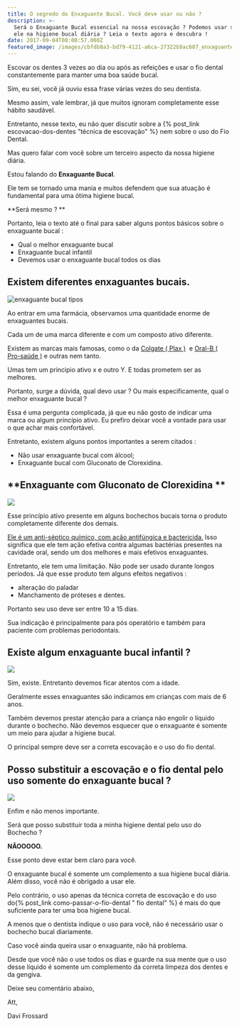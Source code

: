 ```yaml
---
title: O segredo do Enxaguante Bucal. Você deve usar ou não ?
description: >-
  Será o Enxaguante Bucal essencial na nossa escovação ? Podemos usar somente
  ele na higiene bucal diária ? Leia o texto agora e descubra !
date: 2017-09-04T08:00:57.000Z
featured_image: /images/cbfdb8a3-bd79-4121-a6ca-27322b9ac607_enxaguante-bucal-1.jpg
---
```

Escovar os dentes 3 vezes ao dia ou após as refeições e usar o fio dental constantemente para manter uma boa saúde bucal. 

Sim, eu sei, você já ouviu essa frase várias vezes do seu dentista. 

Mesmo assim, vale lembrar, já que muitos ignoram completamente esse hábito saudável. 

Entretanto, nesse texto, eu não quer discutir sobre a {% post_link escovacao-dos-dentes "técnica de escovação" %} nem sobre o uso do Fio Dental. 

Mas quero falar com você sobre um terceiro aspecto da nossa higiene diária. 

Estou falando do **Enxaguante Bucal**. 

Ele tem se tornado uma mania e muitos defendem que sua atuação é fundamental para uma ótima higiene bucal. 

**Será mesmo ? **

Portanto, leia o texto até o final para saber alguns pontos básicos sobre o enxaguante bucal :

* Qual o melhor enxaguante bucal
* Enxaguante bucal infantil
* Devemos usar o enxaguante bucal todos os dias

## **Existem diferentes enxaguantes bucais.**

![enxaguante bucal tipos](/images/98cb7df6-9b24-4659-8da5-72f68bbbe843_enxaguante-bucal.jpg) 

Ao entrar em uma farmácia, observamos uma quantidade enorme de enxaguantes bucais. 

Cada um de uma marca diferente e com um composto ativo diferente. 

Existem as marcas mais famosas, como o da [Colgate ( Plax )](http://www.colgateprofissional.com.br/produtos/Antisseptico-Bucal-Plax-Fresh-Mint/detalhes)  e [Oral-B ( Pro-saúde )](https://oralb.com.br/pt-br/produtos/antisseptico-bucal-oral-b-pro-saude) e outras nem tanto. 

Umas tem um principio ativo x e outro Y. E todas prometem ser as melhores. 

Portanto, surge a dúvida, qual devo usar ? Ou mais especificamente, qual o melhor enxaguante bucal ? 

Essa é uma pergunta complicada, já que eu não gosto de indicar uma marca ou algum princípio ativo. Eu prefiro deixar você a vontade para usar o que achar mais confortável.

Entretanto, existem alguns pontos importantes a serem citados :

* Não usar enxaguante bucal com álcool;
* Enxaguante bucal com Gluconato de Clorexidina.

## **Enxaguante com Gluconato de Clorexidina **

![](/images/7e9324c8-765d-43f6-adb3-a34c039bb32e_enxaguante-bucal-mulher.jpg) 

Esse princípio ativo presente em alguns bochechos bucais torna o produto completamente diferente dos demais. 

[Ele é um anti-séptico químico, com ação antifúngica e bactericida.](https://pt.wikipedia.org/wiki/Gluconato_de_clorexidina) Isso significa que ele tem ação efetiva contra algumas bactérias presentes na cavidade oral, sendo um dos melhores e mais efetivos enxaguantes. 

Entretanto, ele tem uma limitação. Não pode ser usado durante longos períodos. Já que esse produto tem alguns efeitos negativos :

* alteração do paladar
* Manchamento de próteses e dentes.

Portanto seu uso deve ser entre 10 a 15 dias. 

Sua indicação é principalmente para pós operatório e também para paciente com problemas periodontais.

## **Existe algum enxaguante bucal infantil ?**

![](/images/331552a8-3941-472b-9de7-c394b6806a65_enxaguante-bucal-infantil.jpg) 

Sim, existe. Entretanto devemos ficar atentos com a idade. 

Geralmente esses enxaguantes são indicamos em crianças com mais de 6 anos. 

Também devemos prestar atenção para a criança não engolir o líquido durante o bochecho. Não devemos esquecer que o enxaguante é somente um meio para ajudar a higiene bucal. 

O principal sempre deve ser a correta escovação e o uso do fio dental.

## **Posso substituir a escovação e o fio dental pelo uso somente do enxaguante bucal ?**

![](/images/1c5f025e-cb3d-4f10-a2ca-57d97acf4eee_enxaguante-bucal-e-escovação.jpg) 

Enfim e não menos importante. 

Será que posso substituir toda a minha higiene dental pelo uso do Bochecho ? 

**NÃOOOOO.** 

Esse ponto deve estar bem claro para você. 

O enxaguante bucal é somente um complemento a sua higiene bucal diária. Além disso, você não é obrigado a usar ele. 

Pelo contrário, o uso apenas da técnica correta de escovação e do uso do{% post_link como-passar-o-fio-dental " fio dental" %} é mais do que suficiente para ter uma boa higiene bucal. 

A menos que o dentista indique o uso para você, não é necessário usar o bochecho bucal diariamente.

Caso você ainda queira usar o enxaguante, não há problema. 

Desde que você não o use todos os dias e guarde na sua mente que o uso desse líquido é somente um complemento da correta limpeza dos dentes e da gengiva.

Deixe seu comentário abaixo,

Att, 

Davi Frossard
